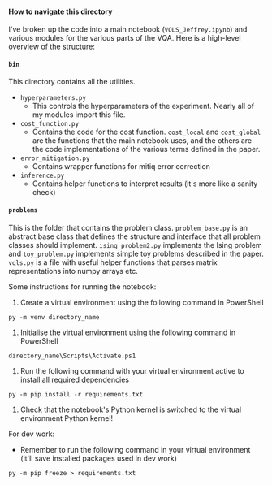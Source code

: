 #### How to navigate this directory
I've broken up the code into a main notebook (`VQLS_Jeffrey.ipynb`) and various modules for the various parts of the VQA. Here is a high-level overview of the structure:

#### `bin`
This directory contains all the utilities.
* `hyperparameters.py`
  * This controls the hyperparameters of the experiment. Nearly all of my modules import this file.
* `cost_function.py`
  * Contains the code for the cost function. `cost_local` and `cost_global` are the functions that the main notebook uses, and the others are the code implementations of the various terms defined in the paper.
* `error_mitigation.py`
  * Contains wrapper functions for mitiq error correction
* `inference.py`
  * Contains helper functions to interpret results (it's more like a sanity check)

#### `problems`
This is the folder that contains the problem class. `problem_base.py` is an abstract base class that defines the structure and interface that all problem classes should implement. `ising_problem2.py` implements the Ising problem and `toy_problem.py` implements simple toy problems described in the paper. `vqls.py` is a file with useful helper functions that parses matrix representations into numpy arrays etc.



Some instructions for running the notebook:

1. Create a virtual environment using the following command in PowerShell
```
py -m venv directory_name
```
1. Initialise the virtual environment using the following command in PowerShell
```
directory_name\Scripts\Activate.ps1
```
1. Run the following command with your virtual environment active to install all required dependencies
```
py -m pip install -r requirements.txt
```
1. Check that the notebook's Python kernel is switched to the virtual environment Python kernel!


For dev work:

- Remember to run the following command in your virtual environment (it'll save installed packages used in dev work)
```
py -m pip freeze > requirements.txt
```